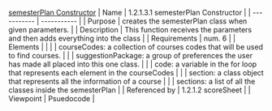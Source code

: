 [semesterPlan Constructor](TeamTwoFiles/semesterPlanConstructor.txt)
| Name | 1.2.1.3.1 semesterPlan Constructor |
| ----------- | ----------- |
| Purpose | creates the semesterPlan class when given parameters. |
| Description | This function receives the parameters and then adds everything into the class |
| Requirements | num. 6 |
| Elements |  |
|  | courseCodes: a collection of courses codes that will be used to find courses. |
|  | suggestionPackage: a group of preferences the user has made all placed into this one class. |
|  | code: a variable in the for loop that represents each element in the courseCodes |
|  | section: a class object that represents all the information of a course |
|  | sections: a list of all the classes inside the semesterPlan |
| Referenced by | 1.2.1.2 scoreSheet |
| Viewpoint | Psuedocode |
